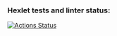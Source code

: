 ### Hexlet tests and linter status:
[![Actions Status](https://github.com/VovaTyan/java-project-78/workflows/hexlet-check/badge.svg)](https://github.com/VovaTyan/java-project-78/actions)